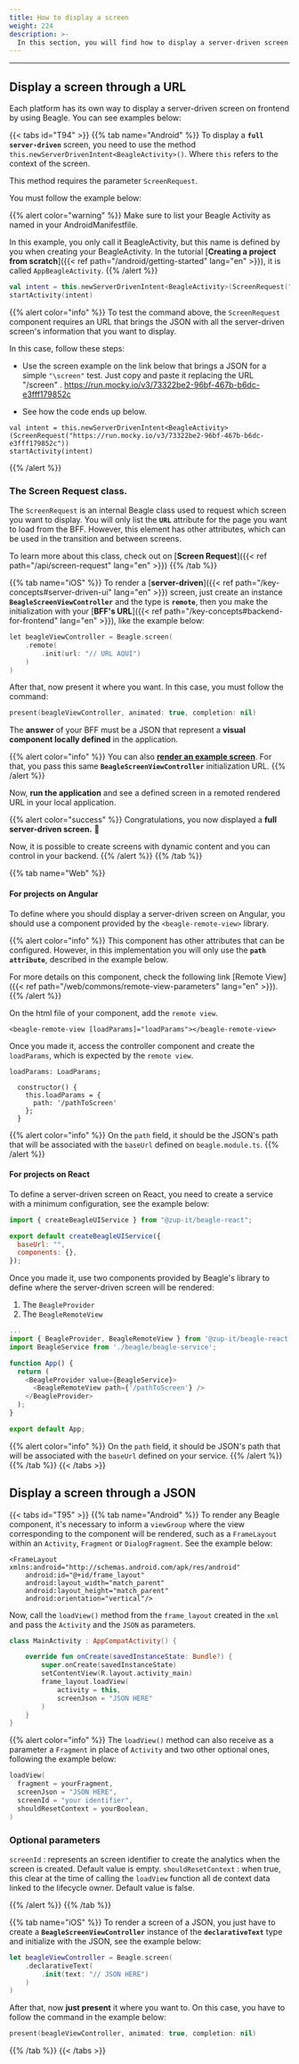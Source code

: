```yaml
---
title: How to display a screen
weight: 224
description: >-
  In this section, you will find how to display a server-driven screen.
---
```


---

## Display a screen through a URL

Each platform has its own way to display a server-driven screen on frontend by using Beagle. You can see examples below:

{{< tabs id="T94" >}}
{{% tab name="Android" %}}
To display a **`full server-driven`** screen, you need to use the method `this.newServerDrivenIntent<BeagleActivity>()`. Where `this` refers to the context of the screen.

This method requires the parameter `ScreenRequest`.

You must follow the example below:

{{% alert color="warning" %}}
Make sure to list your Beagle Activity as named in your AndroidManifestfile.

In this example, you only call it BeagleActivity, but this name is defined by you when creating your BeagleActivity. In the tutorial [**Creating a project from scratch**]({{< ref path="/android/getting-started" lang="en" >}}), it is called `AppBeagleActivity`.
{{% /alert %}}

```kotlin
val intent = this.newServerDrivenIntent<BeagleActivity>(ScreenRequest("/screen"))
startActivity(intent)
```

{{% alert color="info" %}}
To test the command above, the `ScreenRequest` component requires an URL that brings the JSON with all the server-driven screen's information that you want to display.

In this case, follow these steps:

- Use the screen example on the link below that brings a JSON for a simple `"\screen"` test. Just copy and paste it replacing the URL "/screen" .
  https://run.mocky.io/v3/73322be2-96bf-467b-b6dc-e3fff179852c

- See how the code ends up below.

```text
val intent = this.newServerDrivenIntent<BeagleActivity>(ScreenRequest("https://run.mocky.io/v3/73322be2-96bf-467b-b6dc-e3fff179852c"))
startActivity(intent)
```

{{% /alert %}}

### The Screen Request class.

The `ScreenRequest` is an internal Beagle class used to request which screen you want to display. You will only list the **`URL`** attribute for the page you want to load from the BFF. However, this element has other attributes, which can be used in the transition and between screens. 

To learn more about this class, check out on [**Screen Request**]({{< ref path="/api/screen-request" lang="en" >}})
{{% /tab %}}

{{% tab name="iOS" %}}
To render a [**server-driven**]({{< ref path="/key-concepts#server-driven-ui" lang="en" >}}) screen, just create an instance **`BeagleScreenViewController`** and the type is **`remote`**, then you make the initialization with your [**BFF's URL**]({{< ref path="/key-concepts#backend-for-frontend" lang="en" >}}), like the example below:

```kotlin
let beagleViewController = Beagle.screen(
    .remote(
        .init(url: "// URL AQUI")
    )
)
```

After that, now present it where you want. In this case, you must follow the command:

```swift
present(beagleViewController, animated: true, completion: nil)
```

The **answer** of your BFF must be a JSON that represent a **visual component locally defined** in the application.

{{% alert color="info" %}}
You can also [**render an example screen**](https://run.mocky.io/v3/2ee29265-5edb-4c61-8a30-827760ae66ca). For that, you pass this same **`BeagleScreenViewController`** initialization URL.
{{% /alert %}}

Now, **run the application** and see a defined screen in a remoted rendered URL in your local application.

{{% alert color="success" %}}
Congratulations, you now displayed a **full server-driven screen.** 🎉

Now, it is possible to create screens with dynamic content and you can control in your backend.
{{% /alert %}}
{{% /tab %}}

{{% tab name="Web" %}}

#### **For projects on Angular**

To define where you should display a server-driven screen on Angular, you should use a component provided by the `<beagle-remote-view>` library.

{{% alert color="info" %}}
This component has other attributes that can be configured. However, in this implementation you will only use the **`path attribute`**, described in the example below.

For more details on this component, check the following link [Remote View]({{< ref path="/web/commons/remote-view-parameters" lang="en" >}}).
{{% /alert %}}

On the html file of your component, add the `remote view`.

```markup
<beagle-remote-view [loadParams]="loadParams"></beagle-remote-view>
```

Once you made it, access the controller component and create the `loadParams`, which is expected by the `remote view`.

```text
loadParams: LoadParams;

  constructor() {
    this.loadParams = {
      path: '/pathToScreen'
    };
  }
```

{{% alert color="info" %}}
On the `path` field, it should be the JSON's path that will be associated with the `baseUrl` defined on `beagle.module.ts`.
{{% /alert %}}

#### **For projects on React**

To define a server-driven screen on React, you need to create a service with a minimum configuration, see the example below:

```javascript
import { createBeagleUIService } from "@zup-it/beagle-react";

export default createBeagleUIService({
  baseUrl: "",
  components: {},
});
```

Once you made it, use two components provided by Beagle's library to define where the server-driven screen will be rendered:

1. The `BeagleProvider`
2. The `BeagleRemoteView`

```javascript
...
import { BeagleProvider, BeagleRemoteView } from '@zup-it/beagle-react';
import BeagleService from './beagle/beagle-service';

function App() {
  return (
    <BeagleProvider value={BeagleService}>
      <BeagleRemoteView path={'/pathToScreen'} />
    </BeagleProvider>
  );
}

export default App;
```

{{% alert color="info" %}}
On the `path` field, it should be JSON's path that will be associated with the `baseUrl` defined on your service.
{{% /alert %}}
{{% /tab %}}
{{< /tabs >}}

## Display a screen through a JSON

{{< tabs id="T95" >}}
{{% tab name="Android" %}}
To render any Beagle component, it's necessary to inform a `viewGroup` where the view corresponding to the component will be rendered, such as a `FrameLayout` within an `Activity`, `Fragment` or `DialogFragment`. See the example below:

```markup
<FrameLayout xmlns:android="http://schemas.android.com/apk/res/android"
    android:id="@+id/frame_layout"
    android:layout_width="match_parent"
    android:layout_height="match_parent"
    android:orientation="vertical"/>
```

Now, call the `loadView()` method from the `frame_layout` created in the `xml` and pass the `Activity` and the `JSON` as parameters.

```kotlin
class MainActivity : AppCompatActivity() {

    override fun onCreate(savedInstanceState: Bundle?) {
        super.onCreate(savedInstanceState)
        setContentView(R.layout.activity_main)
        frame_layout.loadView(
            activity = this,
            screenJson = "JSON HERE"
        )
    }
}
```

{{% alert color="info" %}}
The `loadView()` method can also receive as a parameter a `Fragment` in place of `Activity` and two other optional ones, following the example below:

```kotlin
loadView(
  fragment = yourFragment, 
  screenJson = "JSON HERE",
  screenId = "your identifier",
  shouldResetContext = yourBoolean,
)
```

### Optional parameters
`screenId` : represents an screen identifier to create the analytics when the screen is created. Default value is empty.
`shouldResetContext` : when true, this clear at the time of calling the `loadView` function all de context data linked to the lifecycle owner. Default value is false.

{{% /alert %}}
{{% /tab %}}

{{% tab name="iOS" %}}
To render a screen of a JSON, you just have to create a **`BeagleScreenViewController`** instance of the **`declarativeText`** type and initialize with the JSON, see the example below:

```swift
let beagleViewController = Beagle.screen(
    .declarativeText(
        .init(text: "// JSON HERE")
    )
)
```

After that, now **just present** it where you want to. On this case, you have to follow the command in the example below:

```swift
present(beagleViewController, animated: true, completion: nil)
```

{{% /tab %}}
{{< /tabs >}}
